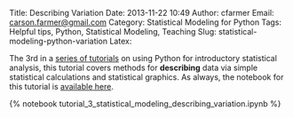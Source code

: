 Title: Describing Variation
Date: 2013-11-22 10:49
Author: cfarmer
Email: carson.farmer@gmail.com
Category: Statistical Modeling for Python
Tags: Helpful tips, Python, Statistical Modeling, Teaching
Slug: statistical-modeling-python-variation
Latex:

The 3rd in a [series of tutorials] on using Python for introductory 
statistical analysis, this tutorial covers methods for **describing** data via 
simple statistical calculations and statistical graphics. As always, the 
notebook for this tutorial is [available here][notebooks].

{% notebook tutorial_3_statistical_modeling_describing_variation.ipynb %}

[series of tutorials]: http://www.carsonfarmer.com/category/statistical-modeling-for-python.html
[notebooks]: https://github.com/cfarmer/stat-mod-fresh-approach-python

